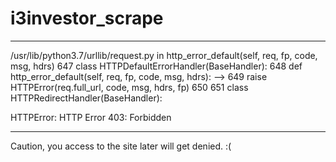 # i3investor_scrape

--------------------

/usr/lib/python3.7/urllib/request.py in http_error_default(self, req, fp, code, msg, hdrs)
    647 class HTTPDefaultErrorHandler(BaseHandler):
    648     def http_error_default(self, req, fp, code, msg, hdrs):
--> 649         raise HTTPError(req.full_url, code, msg, hdrs, fp)
    650 
    651 class HTTPRedirectHandler(BaseHandler):

HTTPError: HTTP Error 403: Forbidden

--------------------

Caution, you access to the site later will get denied. :(
